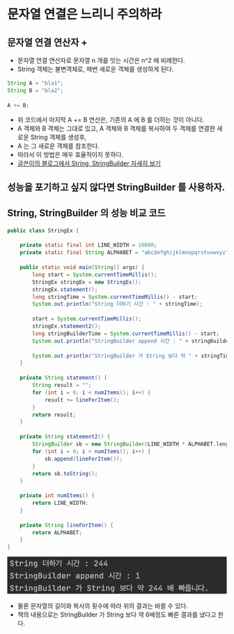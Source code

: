 # 문자열 연결은 느리니 주의하라

## 문자열 연결 연산자 +
 - 문자열 연결 연산자로 문자열 n 개를 잇는 시간은 n^2 에 비례한다.
 - String 객체는 불변객체로, 매번 새로운 객체를 생성하게 된다.
 ```java
String A = "bla1";
String B = "bla2";

A += B;
```
 - 위 코드에서 마지막 A += B 연산은, 기존의 A 에 B 를 더하는 것이 아니다.
 - A 객체와 B 객체는 그대로 있고, A 객체와 B 객체를 복사하여 두 객체를 연결한 새로운 String 객체를 생성후,
 - A 는 그 새로운 객체를 참조한다.
 - 따라서 이 방법은 매우 효율적이지 못하다.
 - [글쓴이의 블로그에서 String, StringBuilder 자세히 보기](https://alkhwa-113.tistory.com/entry/String%EA%B3%BC-StringBuilder)
 
## 성능을 포기하고 싶지 않다면 StringBuilder 를 사용하자.

## String, StringBuilder 의 성능 비교 코드
```java
public class StringEx {

    private static final int LINE_WIDTH = 10000;
    private static final String ALPHABET = "abcdefghijklmnopqrstuvwxyz";

    public static void main(String[] args) {
        long start = System.currentTimeMillis();
        StringEx stringEx = new StringEx();
        stringEx.statement();
        long stringTime = System.currentTimeMillis() - start;
        System.out.println("String 더하기 시간 : " + stringTime);

        start = System.currentTimeMillis();
        stringEx.statement2();
        long stringBuilderTime = System.currentTimeMillis() - start;
        System.out.println("StringBuilder append 시간 : " + stringBuilderTime);

        System.out.println("StringBuilder 가 String 보다 약 " + stringTime/stringBuilderTime + " 배 빠릅니다.");
    }

    private String statement() {
        String result = "";
        for (int i = 0; i < numItems(); i++) {
            result += lineForItem();
        }
        return result;
    }

    private String statement2() {
        StringBuilder sb = new StringBuilder(LINE_WIDTH * ALPHABET.length());
        for (int i = 0; i < numItems(); i++) {
            sb.append(lineForItem());
        }
        return sb.toString();
    }

    private int numItems() {
        return LINE_WIDTH;
    }

    private String lineForItem() {
        return ALPHABET;
    }
}
```

![성능비교.png](성능비교.png)

 - 물론 문자열의 길이와 복사의 횟수에 따라 위의 결과는 바뀔 수 있다.
 - 책의 내용으로는 StringBuilder 가 String 보다 약 6배정도 빠른 결과를 냈다고 한다.
